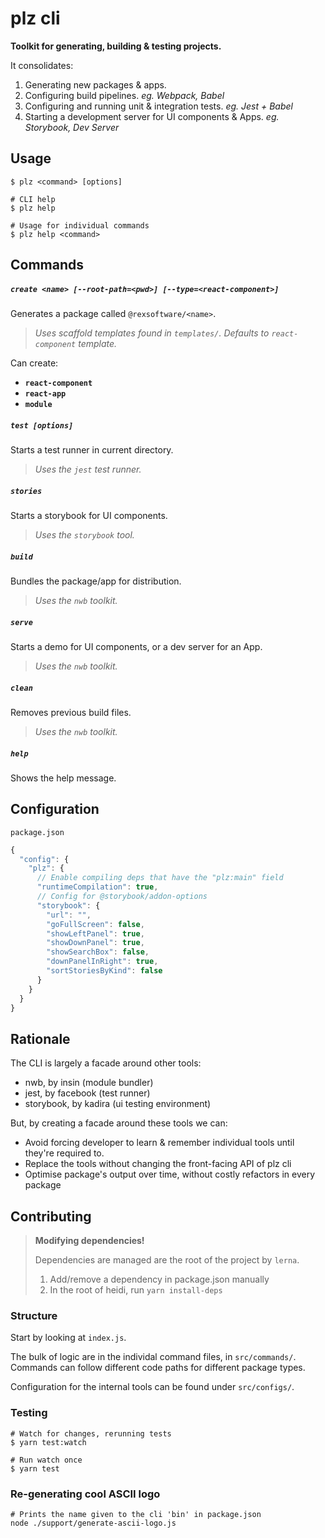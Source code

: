 <!-- ![](http://i.imgur.com/tRdw03U.png) -->

# plz cli

**Toolkit for generating, building & testing projects.**

It consolidates:
1. Generating new packages & apps.
2. Configuring build pipelines. _eg. Webpack, Babel_
3. Configuring and running unit & integration tests. _eg. Jest + Babel_
4. Starting a development server for UI components & Apps. _eg. Storybook, Dev Server_

## Usage

```shell
$ plz <command> [options]

# CLI help
$ plz help

# Usage for individual commands
$ plz help <command>
```
## Commands

##### `create <name> [--root-path=<pwd>] [--type=<react-component>]`

Generates a package called `@rexsoftware/<name>`.

> _Uses scaffold templates found in `templates/`. Defaults to `react-component` template._

Can create:

- **`react-component`**
- **`react-app`**
- **`module`**

##### `test [options]`
Starts a test runner in current directory.

> _Uses the `jest` test runner._

##### `stories`
Starts a storybook for UI components.

> _Uses the `storybook` tool._

##### `build`
Bundles the package/app for distribution.

> _Uses the `nwb` toolkit._

##### `serve`
Starts a demo for UI components, or a dev server for an App.

> _Uses the `nwb` toolkit._

##### `clean`
Removes previous build files.

> _Uses the `nwb` toolkit._

##### `help`
Shows the help message.

## Configuration

`package.json`
```js
{
  "config": {
    "plz": {
      // Enable compiling deps that have the "plz:main" field
      "runtimeCompilation": true,
      // Config for @storybook/addon-options
      "storybook": {
        "url": "",
        "goFullScreen": false,
        "showLeftPanel": true,
        "showDownPanel": true,
        "showSearchBox": false,
        "downPanelInRight": true,
        "sortStoriesByKind": false
      }
    }
  }
}
```

## Rationale

The CLI is largely a facade around other tools:
- nwb, by insin         (module bundler)
- jest, by facebook     (test runner)
- storybook, by kadira  (ui testing environment)

But, by creating a facade around these tools we can:
- Avoid forcing developer to learn & remember individual tools until they're required to.
- Replace the tools without changing the front-facing API of plz cli
- Optimise package's output over time, without costly refactors in every package

## Contributing

> **Modifying dependencies!**  
>   
> Dependencies are managed are the root of the project by `lerna`.
>   
> 1. Add/remove a dependency in package.json manually
> 2. In the root of heidi, run `yarn install-deps`

### Structure

Start by looking at `index.js`.

The bulk of logic are in the individal command files, in `src/commands/`.
Commands can follow different code paths for different package types.

Configuration for the internal tools can be found under `src/configs/`.

### Testing

```shell
# Watch for changes, rerunning tests
$ yarn test:watch

# Run watch once
$ yarn test
```

### Re-generating cool ASCII logo

```shell
# Prints the name given to the cli 'bin' in package.json
node ./support/generate-ascii-logo.js
```
